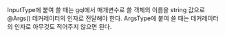 InputType에 붙여 쓸 때는 gql에서 매개변수로 쓸 객체의 이름을 string 값으로 @Args() 데커레이터의 인자로 전달해야 한다.
ArgsType에 붙여 쓸 때는 데커레이터의 인자로 아무것도 적어주지 않으면 된다.